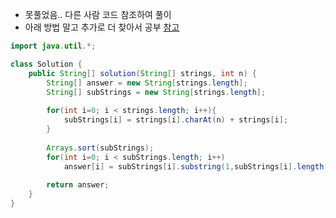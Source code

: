 - 못풀었음.. 다른 사람 코드 참조하여 풀이
- 아래 방법 말고 추가로 더 찾아서 공부 [참고](https://sas-study.tistory.com/211)

```java
import java.util.*;

class Solution {
    public String[] solution(String[] strings, int n) {
        String[] answer = new String[strings.length];
        String[] subStrings = new String[strings.length];
        
        for(int i=0; i < strings.length; i++){
            subStrings[i] = strings[i].charAt(n) + strings[i];
        }
        
        Arrays.sort(subStrings);
        for(int i=0; i < subStrings.length; i++)
            answer[i] = subStrings[i].substring(1,subStrings[i].length());
        
        return answer;
    }
}
```
